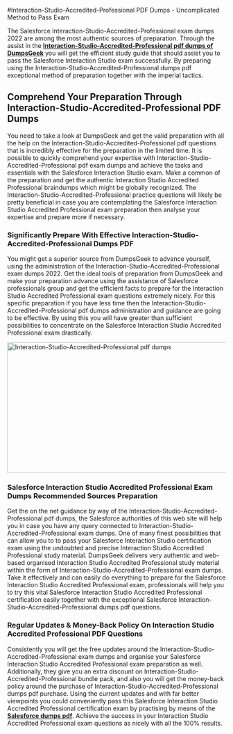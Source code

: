 #Interaction-Studio-Accredited-Professional PDF Dumps - Uncomplicated Method to Pass Exam
<p>The Salesforce Interaction-Studio-Accredited-Professional exam dumps 2022 are among the most authentic sources of preparation. Through the assist in the <a href="https://www.dumpsgeek.com/Interaction-Studio-Accredited-Professional-pdf-dumps.html"><strong>Interaction-Studio-Accredited-Professional pdf dumps of DumpsGeek</strong></a> you will get the efficient study guide that should assist you to pass the Salesforce Interaction Studio exam successfully. By preparing using the Interaction-Studio-Accredited-Professional dumps pdf exceptional method of preparation together with the imperial tactics.&nbsp;</p>
<h2><strong>Comprehend Your Preparation Through Interaction-Studio-Accredited-Professional PDF Dumps</strong></h2>
<p>You need to take a look at DumpsGeek and get the valid preparation with all the help on the Interaction-Studio-Accredited-Professional pdf questions that is incredibly effective for the preparation in the limited time. It is possible to quickly comprehend your expertise with Interaction-Studio-Accredited-Professional pdf exam dumps and achieve the tasks and essentials with the Salesforce Interaction Studio exam. Make a common of the preparation and get the authentic Interaction Studio Accredited Professional braindumps which might be globally recognized. The Interaction-Studio-Accredited-Professional practice questions will likely be pretty beneficial in case you are contemplating the Salesforce Interaction Studio Accredited Professional exam preparation then analyse your expertise and prepare more if necessary.&nbsp;&nbsp;</p>
<h3><strong>Significantly Prepare With Effective Interaction-Studio-Accredited-Professional Dumps PDF</strong></h3>
<p>You might get a superior source from DumpsGeek to advance yourself, using the administration of the Interaction-Studio-Accredited-Professional exam dumps 2022. Get the ideal tools of preparation from DumpsGeek and make your preparation advance using the assistance of Salesforce professionals group and get the efficient facts to prepare for the Interaction Studio Accredited Professional exam questions extremely nicely. For this specific preparation if you have less time then the Interaction-Studio-Accredited-Professional pdf dumps administration and guidance are going to be effective. By using this you will have greater than sufficient possibilities to concentrate on the Salesforce Interaction Studio Accredited Professional exam drastically.</p>
<p><a href="https://www.dumpsgeek.com/Interaction-Studio-Accredited-Professional-pdf-dumps.html"><img src="https://i.ibb.co/fkMJVnw/Interaction-Studio-Accredited-Professional-pdf-dumps.png" alt="Interaction-Studio-Accredited-Professional pdf dumps" width="640" height="300" /></a></p>
<h3><strong>Salesforce Interaction Studio Accredited Professional Exam Dumps Recommended Sources Preparation</strong></h3>
<p>Get the on the net guidance by way of the Interaction-Studio-Accredited-Professional pdf dumps, the Salesforce authorities of this web site will help you in case you have any query connected to Interaction-Studio-Accredited-Professional exam dumps. One of many finest possibilities that can allow you to to pass your Salesforce Interaction Studio certification exam using the undoubted and precise Interaction Studio Accredited Professional study material. DumpsGeek delivers very authentic and web-based organised Interaction Studio Accredited Professional study material within the form of Interaction-Studio-Accredited-Professional exam dumps. Take it effectively and can easily do everything to prepare for the Salesforce Interaction Studio Accredited Professional exam, professionals will help you to try this vital Salesforce Interaction Studio Accredited Professional certification easily together with the exceptional Salesforce Interaction-Studio-Accredited-Professional dumps pdf questions.</p>
<h3><strong>Regular Updates &amp; Money-Back Policy On Interaction Studio Accredited Professional PDF Questions</strong></h3>
<p>Consistently you will get the free updates around the Interaction-Studio-Accredited-Professional exam dumps and organise your Salesforce Interaction Studio Accredited Professional exam preparation as well. Additionally, they give you an extra discount on Interaction-Studio-Accredited-Professional bundle pack, and also you will get the money-back policy around the purchase of Interaction-Studio-Accredited-Professional dumps pdf purchase. Using the current updates and with far better viewpoints you could conveniently pass this Salesforce Interaction Studio Accredited Professional certification exam by practising by means of the <strong><a href="https://www.dumpsgeek.com/salesforce-braindumps.html">Salesforce dumps pdf</a></strong>. Achieve the success in your Interaction Studio Accredited Professional exam questions as nicely with all the 100% results.</p>

